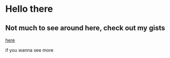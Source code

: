 # Hello there

## Not much to see around here, check out my gists

[here](https://gist.github.com/carlos-a-g-h)

if you wanna see more
